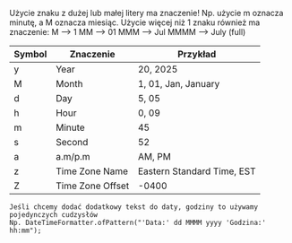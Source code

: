 Użycie znaku z dużej lub małej litery ma znaczenie! 
Np. użycie m oznacza minutę, a M oznacza miesiąc.
Użycie więcej niż 1 znaku również ma znaczenie:
M --> 1
MM --> 01
MMM --> Jul
MMMM --> July (full)

| Symbol | Znaczenie        | Przykład                   |
| ------ | ---------------- | -------------------------- |
| y      | Year             | 20, 2025                   |
| M      | Month            | 1, 01, Jan, January        |
| d      | Day              | 5, 05                      |
| h      | Hour             | 0, 09                      |
| m      | Minute           | 45                         |
| s      | Second           | 52                         |
| a      | a.m/p.m          | AM, PM                     |
| z      | Time Zone Name   | Eastern Standard Time, EST |
| Z      | Time Zone Offset | -0400                      |
```
Jeśli chcemy dodać dodatkowy tekst do daty, godziny to używamy pojedynczych cudzysłów
Np. DateTimeFormatter.ofPattern("'Data:' dd MMMM yyyy 'Godzina:' hh:mm");
```